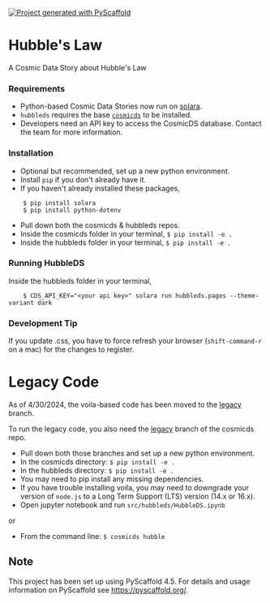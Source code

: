 [![Project generated with PyScaffold](https://img.shields.io/badge/-PyScaffold-005CA0?logo=pyscaffold)](https://pyscaffold.org)

# Hubble's Law
  A Cosmic Data Story about Hubble's Law


### Requirements
- Python-based Cosmic Data Stories now run on [solara](https://solara.dev).
- `hubbleds` requires the base [`cosmicds`](https://github.com/cosmicds/cosmicds/) to be installed.
- Developers need an API key to access the CosmicDS database. Contact the team for more information.

### Installation
- Optional but recommended, set up a new python environment.
- Install `pip` if you don't already have it.
- If you haven't already installed these packages,
```
    $ pip install solara
    $ pip install python-dotenv
```
- Pull down both the cosmicds & hubbleds repos.
- Inside the cosmicds folder in your terminal,
    `$ pip install -e .`
- Inside the hubbleds folder in your terminal,
    `$ pip install -e .`

### Running HubbleDS
Inside the hubbleds folder in your terminal,
```
    $ CDS_API_KEY="<your api key>" solara run hubbleds.pages --theme-variant dark
```

### Development Tip

If you update .css, you have to force refresh your browser (`shift-command-r` on a mac) for the changes to register.

# Legacy Code
As of 4/30/2024, the voila-based code has been moved to the [legacy](https://github.com/cosmicds/hubbleds/tree/legacy) branch.

To run the legacy code, you also need the [legacy](https://github.com/cosmicds/cosmicds/tree/legacy) branch of the cosmicds repo.

- Pull down both those branches and set up a new python environment.
- In the cosmicds directory:
    `$ pip install -e .`
- In the hubbleds directory:
    `$ pip install -e .`
- You may need to pip install any missing dependencies.
- If you have trouble installing voila, you may need to downgrade your version of `node.js` to a Long Term Support (LTS) version (14.x or 16.x).
- Open jupyter notebook and run `src/hubbleds/HubbleDS.ipynb`

or

- From the command line:
   `$ cosmicds hubble`


## Note
This project has been set up using PyScaffold 4.5. For details and usage
information on PyScaffold see https://pyscaffold.org/.
